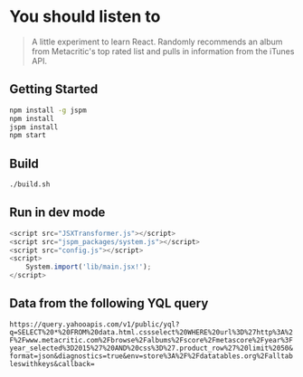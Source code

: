 # You should listen to

> A little experiment to learn React. Randomly recommends an album from Metacritic's top rated list and pulls in information from the iTunes API.

## Getting Started

``` sh
npm install -g jspm
npm install
jspm install
npm start
```

## Build

``` sh
./build.sh
```

## Run in dev mode

``` js
<script src="JSXTransformer.js"></script>
<script src="jspm_packages/system.js"></script>
<script src="config.js"></script>
<script>
    System.import('lib/main.jsx!');
</script>
```

## Data from the following YQL query

`https://query.yahooapis.com/v1/public/yql?q=SELECT%20*%20FROM%20data.html.cssselect%20WHERE%20url%3D%27http%3A%2F%2Fwww.metacritic.com%2Fbrowse%2Falbums%2Fscore%2Fmetascore%2Fyear%3Fyear_selected%3D2015%27%20AND%20css%3D%27.product_row%27%20limit%2050&format=json&diagnostics=true&env=store%3A%2F%2Fdatatables.org%2Falltableswithkeys&callback=`
